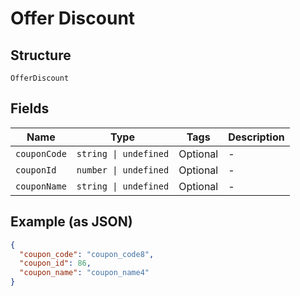 
# Offer Discount

## Structure

`OfferDiscount`

## Fields

| Name | Type | Tags | Description |
|  --- | --- | --- | --- |
| `couponCode` | `string \| undefined` | Optional | - |
| `couponId` | `number \| undefined` | Optional | - |
| `couponName` | `string \| undefined` | Optional | - |

## Example (as JSON)

```json
{
  "coupon_code": "coupon_code8",
  "coupon_id": 86,
  "coupon_name": "coupon_name4"
}
```


